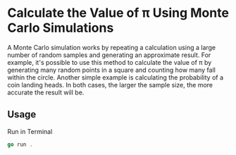# Calculate the Value of π Using Monte Carlo Simulations

A Monte Carlo simulation works by repeating a calculation using a large number of random samples and generating an approximate result. For example, it's possible to use this method to calculate the value of π by generating many random points in a square and counting how many fall within the circle. Another simple example is calculating the probability of a coin landing heads. In both cases, the larger the sample size, the more accurate the result will be.

## Usage

Run in Terminal

```go
go run .     
```

